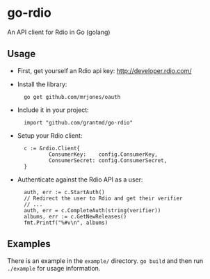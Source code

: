 go-rdio
=======

An API client for Rdio in Go (golang)

Usage
-----

* First, get yourself an Rdio api key: http://developer.rdio.com/

* Install the library:

        go get github.com/mrjones/oauth

* Include it in your project:

        import "github.com/grantmd/go-rdio"

* Setup your Rdio client:

        c := &rdio.Client{
                ConsumerKey:    config.ConsumerKey,
                ConsumerSecret: config.ConsumerSecret,
        }

* Authenticate against the Rdio API as a user:

        auth, err := c.StartAuth()
        // Redirect the user to Rdio and get their verifier
        // ...
        auth, err = c.CompleteAuth(string(verifier))
        albums, err := c.GetNewReleases()
        fmt.Printf("%#v\n", albums)

Examples
--------

There is an example in the `example/` directory. `go build` and then run `./example` for usage information.
